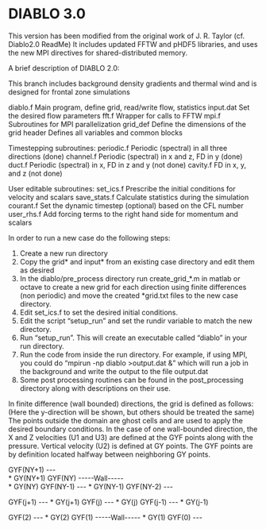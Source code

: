 # DIABLO 3.0

This version has been modified from the original work of J. R. Taylor (cf. Diablo2.0 ReadMe)
It includes updated FFTW and pHDF5 libraries, and uses the new MPI directives for shared-distributed memory.





A brief description of DIABLO 2.0:

This branch includes background density gradients and thermal wind
and is designed for frontal zone simulations

diablo.f        Main program, define grid, read/write flow, statistics
input.dat       Set the desired flow parameters
fft.f           Wrapper for calls to FFTW
mpi.f 		 Subroutines for MPI parallelization
grid_def        Define the dimensions of the grid
header          Defines all variables and common blocks

Timestepping subroutines:
periodic.f      Periodic (spectral) in all three directions (done)
channel.f       Periodic (spectral) in x and z, FD in y (done)
duct.f          Periodic (spectral) in x, FD in z and y (not done)
cavity.f        FD in x, y, and z (not done)

User editable subroutines:
set_ics.f       Prescribe the initial conditions for velocity and scalars
save_stats.f    Calculate statistics during the simulation
courant.f       Set the dynamic timestep (optional) based on the CFL number
user_rhs.f      Add forcing terms to the right hand side for momentum and scalars

In order to run a new case do the following steps:
1.  Create a new run directory
2.  Copy the grid* and input* from an existing case directory and edit them as desired
3.  In the diablo/pre_process directory run create_grid_*.m in matlab or octave to create a new grid for each direction using finite differences (non periodic) and move the created *grid.txt files to the new case directory.
4.  Edit set_ics.f to set the desired initial conditions.
5.  Edit the script “setup_run” and set the rundir variable to match the new directory.
6.  Run “setup_run”.  This will create an executable called “diablo” in your run directory.
7.  Run the code from inside the run directory.  For example, if using MPI, you could do “mpirun -np diablo >output.dat &” which will run a job in the background and write the output to the file output.dat
7.  Some post processing routines can be found in the post_processing directory along with descriptions on their use.







In finite difference (wall bounded) directions, the grid is defined as follows:
(Here the y-direction will be shown, but others should be treated the same)
The points outside the domain are ghost cells and are used to apply the desired boundary conditions.  In the case of one wall-bounded direction, the X and Z velocities (U1 and U3) are defined at the GYF points along with the pressure.  Vertical velocity (U2) is defined at GY points. The GYF points are by definition located halfway between neighboring GY points.


 GYF(NY+1)         ---     
                    *            GY(NY+1)
 GYF(NY)      -----Wall-----   
                    *            GY(NY)
 GYF(NY-1)         ---
                    *            GY(NY-1)
 GYF(NY-2)         ---


 GYF(j+1)          ---
                    *            GY(j+1)
 GYF(j)            ---
                    *            GY(j)
 GYF(j-1)          ---
                    *            GY(j-1)



 GYF(2)            ---
                    *            GY(2)
 GYF(1)      -----Wall-----
                    *            GY(1)
 GYF(0)            ---

